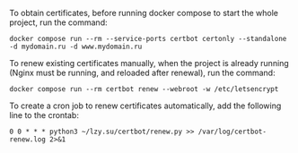 To obtain certificates, before running docker compose to start the whole project, run the command:

```
docker compose run --rm --service-ports certbot certonly --standalone -d mydomain.ru -d www.mydomain.ru
```

To renew existing certificates manually, when the project is already running (Nginx must be running, and reloaded after renewal), run the command:

```
docker compose run --rm certbot renew --webroot -w /etc/letsencrypt
```

To create a cron job to renew certificates automatically, add the following line to the crontab:

```
0 0 * * * python3 ~/lzy.su/certbot/renew.py >> /var/log/certbot-renew.log 2>&1
```
